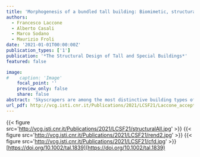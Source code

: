 ```yaml
---
title: 'Morphogenesis of a bundled tall building: Biomimetic, structural, and wind-energy design of a multi-core-outrigger system combined with diagrid'
authors:
  - Francesco Laccone
  - Alberto Casali
  - Marco Sodano
  - Maurizio Froli
date: '2021-01-01T00:00:00Z'
publication_types: ['1']
publication: '*The Structural Design of Tall and Special Buildings*'
featured: false

image:
#    caption: 'Image'
    focal_point: ''
    preview_only: false
    share: false
abstract: 'Skyscrapers are among the most distinctive building types of the modern age. Since many resources are attributed to these buildings, their design should consider a proper performance-based construction economy and environmental sustainable development. This research introduces a new concept for a bundled tall building founded on the use of a multi-core-outrigger system, which is additionally enriched with diagrid structures. The concept is inspired by the bamboo plant and follows the biomimetic design principles for the structural organization and performance-based criteria for optimizing the lateral stiffness and for shaping the cross section. Particularly, the incident wind speed is maximized to exploit Vertical Axis Wind Turbines (VAWTs), which are located along the whole building height at the center of the bundled towers. The building morphogenesis is accomplished by a multistep methodology that is fully developed in a parametric environment and includes structural and computational fluid dynamic analyses. With the aim of validating the proposed concept, a case study of a 320-m-tall three-core building has been designed for the city of Pisa, Italy. The use of VAWTs results in an annual emissions reduction of about 10 kgCO_2/m^2.   https://doi.org/10.1002/tal.1839'
url_pdf: http://vcg.isti.cnr.it/Publications/2021/LCSF21/Laccone_acceptedBamboo.pdf
---
```

{{< figure src='http://vcg.isti.cnr.it/Publications/2021/LCSF21/structuralAll.jpg' >}}
{{< figure src='http://vcg.isti.cnr.it/Publications/2021/LCSF21/rend2.jpg' >}}
{{< figure src='http://vcg.isti.cnr.it/Publications/2021/LCSF21/cfd.jpg' >}}
[https://doi.org/10.1002/tal.1839](https://doi.org/10.1002/tal.1839)


